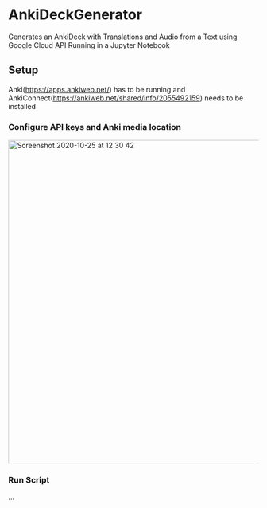 # AnkiDeckGenerator
Generates an AnkiDeck with Translations and Audio from a Text using Google Cloud API
Running in a Jupyter Notebook

## Setup
Anki(https://apps.ankiweb.net/) has to be running and AnkiConnect(https://ankiweb.net/shared/info/2055492159) needs to be installed

### Configure API keys and Anki media location
<img width="650" alt="Screenshot 2020-10-25 at 12 30 42" src="https://user-images.githubusercontent.com/1200319/97105863-66400100-16be-11eb-8bd0-eefc6b677a96.png">


### Run Script
...
